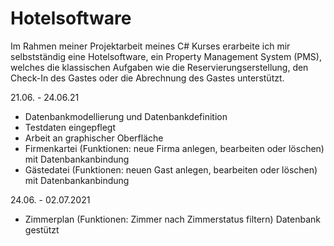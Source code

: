 # Hotelsoftware
Im Rahmen meiner Projektarbeit meines C# Kurses erarbeite ich mir selbstständig eine Hotelsoftware, ein Property Management System (PMS), welches die klassischen Aufgaben wie die Reservierungserstellung, den Check-In des Gastes oder die Abrechnung des Gastes unterstützt.

21.06. - 24.06.21
- Datenbankmodellierung und Datenbankdefinition 
- Testdaten eingepflegt
- Arbeit an graphischer Oberfläche
- Firmenkartei (Funktionen: neue Firma anlegen, bearbeiten oder löschen) mit Datenbankanbindung
- Gästedatei (Funktionen: neuen Gast anlegen, bearbeiten oder löschen) mit Datenbankanbindung

24.06. - 02.07.2021
- Zimmerplan (Funktionen: Zimmer nach Zimmerstatus filtern) Datenbank gestützt
